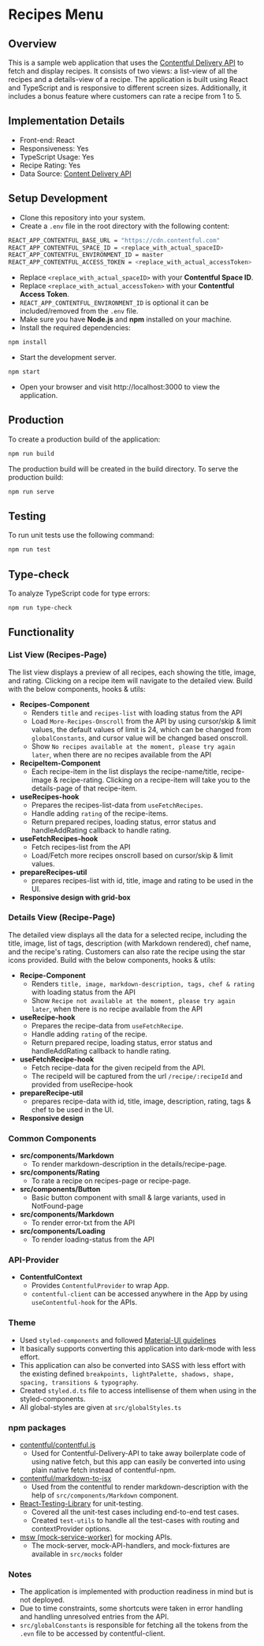 # Recipes Menu

## Overview

This is a sample web application that uses the [Contentful Delivery API](https://www.contentful.com/developers/docs/references/content-delivery-api/) to fetch and display recipes. It consists of two views: a list-view of all the recipes and a details-view of a recipe. The application is built using React and TypeScript and is responsive to different screen sizes. Additionally, it includes a bonus feature where customers can rate a recipe from 1 to 5.

## Implementation Details

- Front-end: React
- Responsiveness: Yes
- TypeScript Usage: Yes
- Recipe Rating: Yes
- Data Source: [Content Delivery API](https://www.contentful.com/developers/docs/references/content-delivery-api/)

## Setup Development

- Clone this repository into your system.
- Create a `.env` file in the root directory with the following content:

```bash
REACT_APP_CONTENTFUL_BASE_URL = "https://cdn.contentful.com"
REACT_APP_CONTENTFUL_SPACE_ID = <replace_with_actual_spaceID>
REACT_APP_CONTENTFUL_ENVIRONMENT_ID = master
REACT_APP_CONTENTFUL_ACCESS_TOKEN = <replace_with_actual_accessToken>
```

- Replace `<replace_with_actual_spaceID>` with your **Contentful Space ID**.
- Replace `<replace_with_actual_accessToken>` with your **Contentful Access Token**.
- `REACT_APP_CONTENTFUL_ENVIRONMENT_ID` is optional it can be included/removed from the `.env` file.
- Make sure you have **Node.js** and **npm** installed on your machine.
- Install the required dependencies:

```bash
npm install
```

- Start the development server.

```bash
npm start
```

- Open your browser and visit http://localhost:3000 to view the application.

## Production

To create a production build of the application:

```bash
npm run build
```

The production build will be created in the build directory.
To serve the production build:

```bash
npm run serve
```

## Testing

To run unit tests use the following command:

```bash
npm run test
```

## Type-check

To analyze TypeScript code for type errors:

```bash
npm run type-check
```

## Functionality

### List View (Recipes-Page)

The list view displays a preview of all recipes, each showing the title, image, and rating. Clicking on a recipe item will navigate to the detailed view. Build with the below components, hooks & utils:

- **Recipes-Component**
  - Renders `title` and `recipes-list` with loading status from the API
  - Load `More-Recipes-Onscroll` from the API by using cursor/skip & limit values, the default values of limit is 24, which can be changed from `globalConstants`, and cursor value will be changed based onscroll.
  - Show `No recipes available at the moment, please try again later`, when there are no recipes available from the API
- **RecipeItem-Component**
  - Each recipe-item in the list displays the recipe-name/title, recipe-image & recipe-rating. Clicking on a recipe-item will take you to the details-page of that recipe-item.
- **useRecipes-hook**
  - Prepares the recipes-list-data from `useFetchRecipes`.
  - Handle adding `rating` of the recipe-items.
  - Return prepared recipes, loading status, error status and handleAddRating callback to handle rating.
- **useFetchRecipes-hook**
  - Fetch recipes-list from the API
  - Load/Fetch more recipes onscroll based on cursor/skip & limit values.
- **prepareRecipes-util**
  - prepares recipes-list with id, title, image and rating to be used in the UI.
- **Responsive design with grid-box**

### Details View (Recipe-Page)

The detailed view displays all the data for a selected recipe, including the title, image, list of tags, description (with Markdown rendered), chef name, and the recipe's rating. Customers can also rate the recipe using the star icons provided. Build with the below components, hooks & utils:

- **Recipe-Component**
  - Renders `title, image, markdown-description, tags, chef & rating` with loading status from the API
  - Show `Recipe not available at the moment, please try again later`, when there is no recipe available from the API
- **useRecipe-hook**
  - Prepares the recipe-data from `useFetchRecipe`.
  - Handle adding `rating` of the recipe.
  - Return prepared recipe, loading status, error status and handleAddRating callback to handle rating.
- **useFetchRecipe-hook**
  - Fetch recipe-data for the given recipeId from the API.
  - The recipeId will be captured from the url `/recipe/:recipeId` and provided from useRecipe-hook
- **prepareRecipe-util**
  - prepares recipe-data with id, title, image, description, rating, tags & chef to be used in the UI.
- **Responsive design**

### Common Components

- **src/components/Markdown**
  - To render markdown-description in the details/recipe-page.
- **src/components/Rating**
  - To rate a recipe on recipes-page or recipe-page.
- **src/components/Button**
  - Basic button component with small & large variants, used in NotFound-page
- **src/components/Markdown**
  - To render error-txt from the API
- **src/components/Loading**
  - To render loading-status from the API

### API-Provider

- **ContentfulContext**
  - Provides `ContentfulProvider` to wrap App.
  - `contentful-client` can be accessed anywhere in the App by using `useContentful-hook` for the APIs.

### Theme

- Used `styled-components` and followed [Material-UI guidelines](https://mui.com/material-ui/customization/default-theme/)
- It basically supports converting this application into dark-mode with less effort.
- This application can also be converted into SASS with less effort with the existing defined `breakpoints, lightPalette, shadows, shape, spacing, transitions & typography`.
- Created `styled.d.ts` file to access intellisense of them when using in the styled-components.
- All global-styles are given at `src/globalStyles.ts`

### npm packages

- [contentful/contentful.js](https://github.com/contentful/contentful.js)
  - Used for Contentful-Delivery-API to take away boilerplate code of using native fetch, but this app can easily be converted into using plain native fetch instead of contentful-npm.
- [contentful/markdown-to-jsx](https://github.com/contentful/markdown-to-jsx)
  - Used from the contentful to render markdown-description with the help of `src/components/Markdown` component.
- [React-Testing-Library](https://testing-library.com/docs/react-testing-library/cheatsheet/) for unit-testing.
  - Covered all the unit-test cases including end-to-end test cases.
  - Created `test-utils` to handle all the test-cases with routing and contextProvider options.
- [msw (mock-service-worker)](https://mswjs.io/docs/getting-started/mocks/rest-api) for mocking APIs.
  - The mock-server, mock-API-handlers, and mock-fixtures are available in `src/mocks` folder

### Notes

- The application is implemented with production readiness in mind but is not deployed.
- Due to time constraints, some shortcuts were taken in error handling and handling unresolved entries from the API.
- `src/globalConstants` is responsible for fetching all the tokens from the `.evn` file to be accessed by contentful-client.
